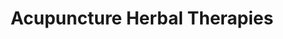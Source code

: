 ---
title: "Acupuncture Herbal Therapies"
url: /saint-petersburg/acupuncture-herbal-therapies/
shop: herbalist
---